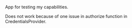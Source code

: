App for testing my capabilities.

Does not work because of one issue in authorize function in CredentialsProvider.
